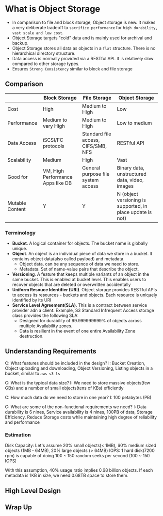 # What is Object Storage

- In comparison to file and block storage, Object storage is new. It makes a very deliberate tradeoff to `sacrifice performance` for `high durability, vast scale and low cost`.
- Object Storage targets "cold" data and is mainly used for archival and backup.
- Object Storage stores all data as objects in a `flat` structure. There is no hierarchical directory structure.
- Data access is normally provided via a RESTful API. It is relatively slow compared to other storage types.
- Ensures `Strong Consistency` similar to block and file storage

## Comparison

| | Block Storage | File Storage | Object Storage |
| --- | --- | --- | --- |
| Cost | High | Medium to High | Low |
| Performance | Medium to very High | Medium to High | Low to medium |
| Data Access | iSCSI/FC protocols | Standard file access, CIFS/SMB, NFS | RESTful API |
| Scalability | Medium | High | Vast |
| Good for | VM, High Performance Apps like DB | General purpose file system access | Binary data, unstructured data, video, images |
| Mutable Content | Y | Y | N (object versioning is supported, in place update is not) |

### Terminology

- **Bucket**. A logical container for objects. The bucket name is globally unique.
- **Object**. An object is an individual piece of data we store in a bucket. It contains object data(also called payload) and metadata.
  * Object data. can be any sequence of data we need to store.
  * Metadata. Set of name-value pairs that describe the object.
- **Versioning**. A feature that keeps multiple variants of an object in the same bucket. This is enabled at bucket level. This enables users to recover objects that are deleted or overwritten accidentally
- **Uniform Resouce Identifier (URI)**. Object storage provides RESTful APIs to access its resources - buckets and objects. Each resource is uniquely identified by its URI
- **Service Level Agreement(SLA)**. This is a contract between service provider adn a client. Example, S3 Standard Infrequent Access storage class provides the following SLA:
    * Designed for durability of 99.999999999% of objects across multiple Availability zones.
    * Data is resilient in the event of one entire Availability Zone destruction.
  

## Understanding Requirements
C: What features should be included in the design?
I: Bucket Creation, Object uploading and downloading, Object Versioning, Listing objects in a bucket, similar to `aws s3 ls`

C: What is the typical data size?
I: We need to store massive objects(few GBs) and a number of small objects(tens of KBs) efficiently

C: How much data do we need to store in one year?
I: 100 petabytes (PB)

C: What are some of the non-functional requirements we need?
I: Data durability is 6 nines, Service availability is 4 nines, 100PB of data, Storage Efficiency. Reduce Storage costs while maintaining high degree of reliability and performance

### Estimation

Disk Capacity: Let's assume 20% small objects(< 1MB), 60% medium sized objects (1MB - 64MB), 20% large objects (> 64MB)
IOPS: 1 hard disk(7200 rpm) is capable of doing 100 ~ 150 random seeks per second (100 ~ 150 IOPS)

With this assumption, 40% usage ratio implies 0.68 billion objects. If each metadata is 1KB in size, we need 0.68TB space to store them.

## High Level Design


## Wrap Up

